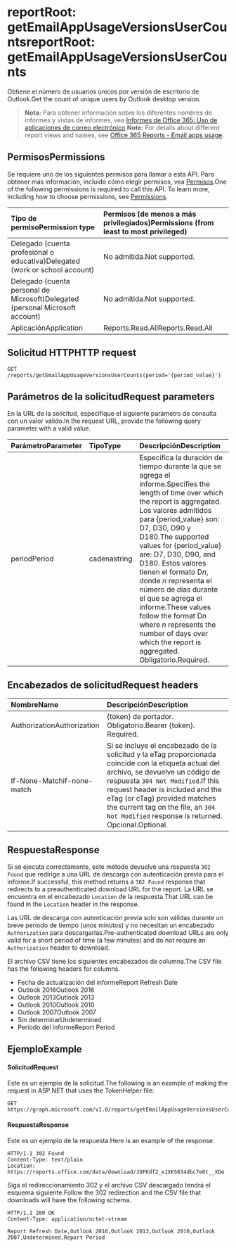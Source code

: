 # <a name="reportroot-getemailappusageversionsusercounts"></a><span data-ttu-id="aa40d-101">reportRoot: getEmailAppUsageVersionsUserCounts</span><span class="sxs-lookup"><span data-stu-id="aa40d-101">reportRoot: getEmailAppUsageVersionsUserCounts</span></span>

<span data-ttu-id="aa40d-102">Obtiene el número de usuarios únicos por versión de escritorio de Outlook.</span><span class="sxs-lookup"><span data-stu-id="aa40d-102">Get the count of unique users by Outlook desktop version.</span></span>

> <span data-ttu-id="aa40d-103">**Nota:** Para obtener información sobre los diferentes nombres de informes y vistas de informes, vea [Informes de Office 365: Uso de aplicaciones de correo electrónico]((https://support.office.com/client/Email-apps-usage-c2ce12a2-934f-4dd4-ba65-49b02be4703d)).</span><span class="sxs-lookup"><span data-stu-id="aa40d-103">**Note:** For details about different report views and names, see [Office 365 Reports - Email apps usage]((https://support.office.com/client/Email-apps-usage-c2ce12a2-934f-4dd4-ba65-49b02be4703d)).</span></span>

## <a name="permissions"></a><span data-ttu-id="aa40d-104">Permisos</span><span class="sxs-lookup"><span data-stu-id="aa40d-104">Permissions</span></span>

<span data-ttu-id="aa40d-p101">Se requiere uno de los siguientes permisos para llamar a esta API. Para obtener más información, incluido cómo elegir permisos, vea [Permisos](../../../concepts/permissions_reference.md).</span><span class="sxs-lookup"><span data-stu-id="aa40d-p101">One of the following permissions is required to call this API. To learn more, including how to choose permissions, see [Permissions](../../../concepts/permissions_reference.md).</span></span>

| <span data-ttu-id="aa40d-107">Tipo de permiso</span><span class="sxs-lookup"><span data-stu-id="aa40d-107">Permission type</span></span>                        | <span data-ttu-id="aa40d-108">Permisos (de menos a más privilegiados)</span><span class="sxs-lookup"><span data-stu-id="aa40d-108">Permissions (from least to most privileged)</span></span> |
| :------------------------------------- | :--------------------------------------- |
| <span data-ttu-id="aa40d-109">Delegado (cuenta profesional o educativa)</span><span class="sxs-lookup"><span data-stu-id="aa40d-109">Delegated (work or school account)</span></span>     | <span data-ttu-id="aa40d-110">No admitida.</span><span class="sxs-lookup"><span data-stu-id="aa40d-110">Not supported.</span></span>                           |
| <span data-ttu-id="aa40d-111">Delegado (cuenta personal de Microsoft)</span><span class="sxs-lookup"><span data-stu-id="aa40d-111">Delegated (personal Microsoft account)</span></span> | <span data-ttu-id="aa40d-112">No admitida.</span><span class="sxs-lookup"><span data-stu-id="aa40d-112">Not supported.</span></span>                           |
| <span data-ttu-id="aa40d-113">Aplicación</span><span class="sxs-lookup"><span data-stu-id="aa40d-113">Application</span></span>                            | <span data-ttu-id="aa40d-114">Reports.Read.All</span><span class="sxs-lookup"><span data-stu-id="aa40d-114">Reports.Read.All</span></span>                         |

## <a name="http-request"></a><span data-ttu-id="aa40d-115">Solicitud HTTP</span><span class="sxs-lookup"><span data-stu-id="aa40d-115">HTTP request</span></span>

<!-- { "blockType": "ignored" } --> 

```http
GET /reports/getEmailAppUsageVersionsUserCounts(period='{period_value}')
```

## <a name="request-parameters"></a><span data-ttu-id="aa40d-116">Parámetros de la solicitud</span><span class="sxs-lookup"><span data-stu-id="aa40d-116">Request parameters</span></span>

<span data-ttu-id="aa40d-117">En la URL de la solicitud, especifique el siguiente parámetro de consulta con un valor válido.</span><span class="sxs-lookup"><span data-stu-id="aa40d-117">In the request URL, provide the following query parameter with a valid value.</span></span>

| <span data-ttu-id="aa40d-118">Parámetro</span><span class="sxs-lookup"><span data-stu-id="aa40d-118">Parameter</span></span> | <span data-ttu-id="aa40d-119">Tipo</span><span class="sxs-lookup"><span data-stu-id="aa40d-119">Type</span></span>   | <span data-ttu-id="aa40d-120">Descripción</span><span class="sxs-lookup"><span data-stu-id="aa40d-120">Description</span></span>                              |
| :-------- | :----- | :--------------------------------------- |
| <span data-ttu-id="aa40d-121">period</span><span class="sxs-lookup"><span data-stu-id="aa40d-121">Period</span></span>    | <span data-ttu-id="aa40d-122">cadena</span><span class="sxs-lookup"><span data-stu-id="aa40d-122">string</span></span> | <span data-ttu-id="aa40d-123">Especifica la duración de tiempo durante la que se agrega el informe.</span><span class="sxs-lookup"><span data-stu-id="aa40d-123">Specifies the length of time over which the report is aggregated.</span></span> <span data-ttu-id="aa40d-124">Los valores admitidos para {period_value} son: D7, D30, D90 y D180.</span><span class="sxs-lookup"><span data-stu-id="aa40d-124">The supported values for {period_value} are: D7, D30, D90, and D180.</span></span> <span data-ttu-id="aa40d-125">Estos valores tienen el formato D*n*, donde *n* representa el número de días durante el que se agrega el informe.</span><span class="sxs-lookup"><span data-stu-id="aa40d-125">These values follow the format D*n* where *n* represents the number of days over which the report is aggregated.</span></span> <span data-ttu-id="aa40d-126">Obligatorio.</span><span class="sxs-lookup"><span data-stu-id="aa40d-126">Required.</span></span> |

## <a name="request-headers"></a><span data-ttu-id="aa40d-127">Encabezados de solicitud</span><span class="sxs-lookup"><span data-stu-id="aa40d-127">Request headers</span></span>

| <span data-ttu-id="aa40d-128">Nombre</span><span class="sxs-lookup"><span data-stu-id="aa40d-128">Name</span></span>          | <span data-ttu-id="aa40d-129">Descripción</span><span class="sxs-lookup"><span data-stu-id="aa40d-129">Description</span></span>                              |
| :------------ | :--------------------------------------- |
| <span data-ttu-id="aa40d-130">Authorization</span><span class="sxs-lookup"><span data-stu-id="aa40d-130">Authorization</span></span> | <span data-ttu-id="aa40d-p103">{token} de portador. Obligatorio.</span><span class="sxs-lookup"><span data-stu-id="aa40d-p103">Bearer {token}. Required.</span></span>                |
| <span data-ttu-id="aa40d-133">If-None-Match</span><span class="sxs-lookup"><span data-stu-id="aa40d-133">if-none-match</span></span> | <span data-ttu-id="aa40d-134">Si se incluye el encabezado de la solicitud y la eTag proporcionada coincide con la etiqueta actual del archivo, se devuelve un código de respuesta `304 Not Modified`.</span><span class="sxs-lookup"><span data-stu-id="aa40d-134">If this request header is included and the eTag (or cTag) provided matches the current tag on the file, an `304 Not Modified` response is returned.</span></span> <span data-ttu-id="aa40d-135">Opcional.</span><span class="sxs-lookup"><span data-stu-id="aa40d-135">Optional.</span></span> |

## <a name="response"></a><span data-ttu-id="aa40d-136">Respuesta</span><span class="sxs-lookup"><span data-stu-id="aa40d-136">Response</span></span>

<span data-ttu-id="aa40d-137">Si se ejecuta correctamente, este método devuelve una respuesta `302 Found` que redirige a una URL de descarga con autenticación previa para el informe.</span><span class="sxs-lookup"><span data-stu-id="aa40d-137">If successful, this method returns a `302 Found` response that redirects to a preauthenticated download URL for the report.</span></span> <span data-ttu-id="aa40d-138">La URL se encuentra en el encabezado `Location` de la respuesta.</span><span class="sxs-lookup"><span data-stu-id="aa40d-138">That URL can be found in the `Location` header in the response.</span></span>

<span data-ttu-id="aa40d-139">Las URL de descarga con autenticación previa solo son válidas durante un breve período de tiempo (unos minutos) y no necesitan un encabezado `Authorization` para descargarlas.</span><span class="sxs-lookup"><span data-stu-id="aa40d-139">Pre-authenticated download URLs are only valid for a short period of time (a few minutes) and do not require an `Authorization` header to download.</span></span>

<span data-ttu-id="aa40d-140">El archivo CSV tiene los siguientes encabezados de columna.</span><span class="sxs-lookup"><span data-stu-id="aa40d-140">The CSV file has the following headers for columns.</span></span>

- <span data-ttu-id="aa40d-141">Fecha de actualización del informe</span><span class="sxs-lookup"><span data-stu-id="aa40d-141">Report Refresh Date</span></span>
- <span data-ttu-id="aa40d-142">Outlook 2016</span><span class="sxs-lookup"><span data-stu-id="aa40d-142">Outlook 2016</span></span>
- <span data-ttu-id="aa40d-143">Outlook 2013</span><span class="sxs-lookup"><span data-stu-id="aa40d-143">Outlook 2013</span></span>
- <span data-ttu-id="aa40d-144">Outlook 2010</span><span class="sxs-lookup"><span data-stu-id="aa40d-144">Outlook 2010</span></span>
- <span data-ttu-id="aa40d-145">Outlook 2007</span><span class="sxs-lookup"><span data-stu-id="aa40d-145">Outlook 2007</span></span>
- <span data-ttu-id="aa40d-146">Sin determinar</span><span class="sxs-lookup"><span data-stu-id="aa40d-146">Undetermined</span></span>
- <span data-ttu-id="aa40d-147">Período del informe</span><span class="sxs-lookup"><span data-stu-id="aa40d-147">Report Period</span></span>

## <a name="example"></a><span data-ttu-id="aa40d-148">Ejemplo</span><span class="sxs-lookup"><span data-stu-id="aa40d-148">Example</span></span>

#### <a name="request"></a><span data-ttu-id="aa40d-149">Solicitud</span><span class="sxs-lookup"><span data-stu-id="aa40d-149">Request</span></span>

<span data-ttu-id="aa40d-150">Este es un ejemplo de la solicitud.</span><span class="sxs-lookup"><span data-stu-id="aa40d-150">The following is an example of making the request in ASP.NET that uses the TokenHelper file:</span></span>

<!-- {
  "blockType": "request",
  "name": "reportroot_getemailappusageversionsusercounts"
}-->

```http
GET https://graph.microsoft.com/v1.0/reports/getEmailAppUsageVersionsUserCounts(period='D7')
```

#### <a name="response"></a><span data-ttu-id="aa40d-151">Respuesta</span><span class="sxs-lookup"><span data-stu-id="aa40d-151">Response</span></span>

<span data-ttu-id="aa40d-152">Este es un ejemplo de la respuesta.</span><span class="sxs-lookup"><span data-stu-id="aa40d-152">Here is an example of the response.</span></span>

<!-- { "blockType": "ignored" } --> 

```http
HTTP/1.1 302 Found
Content-Type: text/plain
Location: https://reports.office.com/data/download/JDFKdf2_eJXKS034dbc7e0t__XDe
```

<span data-ttu-id="aa40d-153">Siga el redireccionamiento 302 y el archivo CSV descargado tendrá el esquema siguiente.</span><span class="sxs-lookup"><span data-stu-id="aa40d-153">Follow the 302 redirection and the CSV file that downloads will have the following schema.</span></span>

<!-- {
  "blockType": "response",
  "truncated": true,
  "@odata.type": "stream"
} -->

```http
HTTP/1.1 200 OK
Content-Type: application/octet-stream

Report Refresh Date,Outlook 2016,Outlook 2013,Outlook 2010,Outlook 2007,Undetermined,Report Period
```
